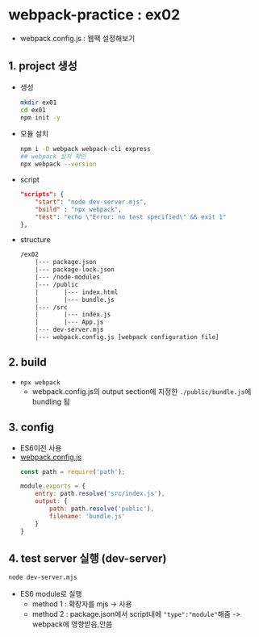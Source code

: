 # webpack-practice : ex02

* webpack.config.js : 웹팩 설정해보기

## 1. project 생성

* 생성
    ```bash
    mkdir ex01
    cd ex01
    npm init -y
    ```
* 모듈 설치
    ```bash
    npm i -D webpack webpack-cli express
    ## webpack 설치 확인
    npx webpack --version
    ```

* script
    ```json
    "scripts": {
        "start": "node dev-server.mjs",
        "build" : "npx webpack",
        "test": "echo \"Error: no test specified\" && exit 1"
    },
    ```
* structure
    ```txt
    /ex02
        |--- package.json
        |--- package-lock.json
        |--- /node-modules
        |--- /public
        |       |--- index.html
        |       |--- bundle.js
        |--- /src
        |       |--- index.js
        |       |--- App.js
        |--- dev-server.mjs  
        |--- webpack.config.js [webpack configuration file]   
    ```

## 2. build

* ```npx webpack```
    * webpack.config.js의 output section에 지정한 ```./public/bundle.js```에 bundling 됨

## 3. config

* ES6이전 사용
* [webpack.config.js](webpack.config.js)
    ```js
    const path = require('path');

    module.exports = {
        entry: path.resolve('src/index.js'),
        output: {
            path: path.resolve('public'),
            filename: 'bundle.js'
        }
    }
    ```

## 4. test server 실행 (dev-server)

```bash
node dev-server.mjs
```
* ES6 module로 실행
    * method 1 : 확장자를 mjs -> 사용
    * method 2 : package.json에서 script내에 ```"type":"module"```해줌 -> webpack에 영향받음,안씀


